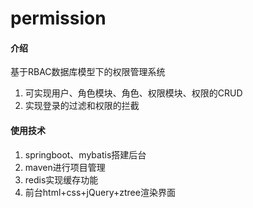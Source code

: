 # permission

#### 介绍
基于RBAC数据库模型下的权限管理系统
1. 可实现用户、角色模块、角色、权限模块、权限的CRUD
2. 实现登录的过滤和权限的拦截

#### 使用技术
1. springboot、mybatis搭建后台
2. maven进行项目管理
3. redis实现缓存功能
4. 前台html+css+jQuery+ztree渲染界面



